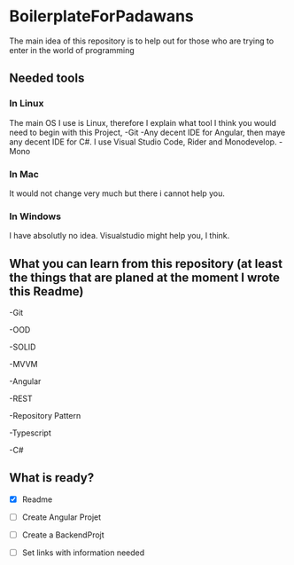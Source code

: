 # BoilerplateForPadawans
The main idea of this repository is to help out for those who are trying to enter in the world of programming

## Needed tools

### In Linux
The main OS I use is Linux, therefore I explain what tool I think you would need to begin with this Project,
-Git
-Any decent IDE for Angular, then maye any decent IDE for C#. I use Visual Studio Code, Rider and Monodevelop.
-Mono

### In Mac
It would not change very much but there i cannot help you.

### In Windows
I have absolutly no idea. Visualstudio might help you, I think.

## What you can learn from this repository (at least the things that are planed at the moment I wrote this Readme)

-Git

-OOD 

-SOLID

-MVVM

-Angular

-REST

-Repository Pattern

-Typescript

-C#

## What is ready?
- [X] Readme
- [ ] Create Angular Projet
- [ ] Create a BackendProjt
- [ ] Set links with information needed

